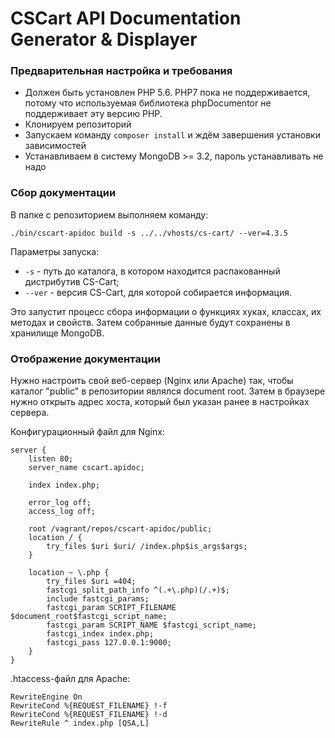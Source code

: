 # CSCart API Documentation Generator & Displayer

### Предварительная настройка и требования
* Должен быть установлен PHP 5.6. PHP7 пока не поддерживается, потому что используемая
библиотека phpDocumentor не поддерживает эту версию PHP.
* Клонируем репозиторий
* Запускаем команду `composer install` и ждём завершения установки зависимостей
* Устанавливаем в систему MongoDB >= 3.2, пароль устанавливать не надо


### Сбор документации
В папке с репозиторием выполняем команду:

```
./bin/cscart-apidoc build -s ../../vhosts/cs-cart/ --ver=4.3.5
```

Параметры запуска:

* `-s` - путь до каталога, в котором находится распакованный дистрибутив CS-Cart;
* `--ver` - версия CS-Cart, для которой собирается информация.

Это запустит процесс сбора информации о функциях хуках, классах, их методах и свойств.
Затем собранные данные будут сохранены в хранилище MongoDB.


### Отображение документации

Нужно настроить свой веб-сервер (Nginx или Apache) так, чтобы каталог "public"
в репозитории являлся document root. Затем в браузере нужно открыть адрес хоста, который был указан ранее в настройках сервера.

Конфигурационный файл для Nginx:

```
server {
    listen 80;
    server_name cscart.apidoc;

    index index.php;

    error_log off;
    access_log off;

    root /vagrant/repos/cscart-apidoc/public;
    location / {
        try_files $uri $uri/ /index.php$is_args$args;
    }

    location ~ \.php {
        try_files $uri =404;
        fastcgi_split_path_info ^(.+\.php)(/.+)$;
        include fastcgi_params;
        fastcgi_param SCRIPT_FILENAME $document_root$fastcgi_script_name;
        fastcgi_param SCRIPT_NAME $fastcgi_script_name;
        fastcgi_index index.php;
        fastcgi_pass 127.0.0.1:9000;
    }
}
```

.htaccess-файл для Apache:

```
RewriteEngine On
RewriteCond %{REQUEST_FILENAME} !-f
RewriteCond %{REQUEST_FILENAME} !-d
RewriteRule ^ index.php [QSA,L]
```

